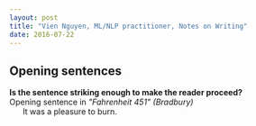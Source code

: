 ```yaml
---
layout: post
title: "Vien Nguyen, ML/NLP practitioner, Notes on Writing"
date: 2016-07-22
---
```


<h2>Opening sentences</h2>
<p align = "justify">
	<strong>Is the sentence striking enough to make the reader proceed?</strong><br>
	Opening sentence in <em>&quot;Fahrenheit 451&quot; (Bradbury)</em><br>
	&nbsp;&nbsp;&nbsp;&nbsp;&nbsp; It was a pleasure to burn.
</p>
<div>
<script>
  (function(i,s,o,g,r,a,m){i['GoogleAnalyticsObject']=r;i[r]=i[r]||function(){
  (i[r].q=i[r].q||[]).push(arguments)},i[r].l=1*new Date();a=s.createElement(o),
  m=s.getElementsByTagName(o)[0];a.async=1;a.src=g;m.parentNode.insertBefore(a,m)
  })(window,document,'script','https://www.google-analytics.com/analytics.js','ga');

  ga('create', 'UA-77434616-1', 'auto');
  ga('send', 'pageview');

</script>
</div>